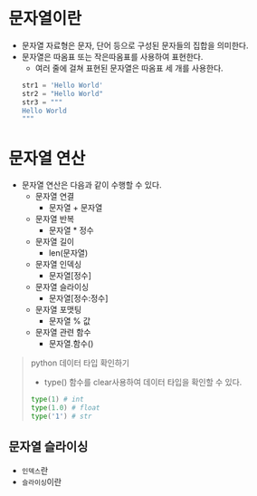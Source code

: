 # 문자열이란
- 문자열 자료형은 문자, 단어 등으로 구성된 문자들의 집합을 의미한다.
- 문자열은 따옴표 또는 작은따옴표를 사용하여 표현한다.
    - 여러 줄에 걸쳐 표현된 문자열은 따옴표 세 개를 사용한다.
    ```python
    str1 = 'Hello World'
    str2 = "Hello World"
    str3 = """
    Hello World
    """
    ```

# 문자열 연산
- 문자열 연산은 다음과 같이 수행할 수 있다.
    - 문자열 연결
        - 문자열 + 문자열
    - 문자열 반복
        - 문자열 * 정수
    - 문자열 길이
        - len(문자열)
    - 문자열 인덱싱
        - 문자열[정수]
    - 문자열 슬라이싱
        - 문자열[정수:정수]
    - 문자열 포맷팅
        - 문자열 % 값
    - 문자열 관련 함수
        - 문자열.함수()

> python 데이터 타입 확인하기 
> - type() 함수를 clear사용하여 데이터 타입을 확인할 수 있다.
> ```python
> type(1) # int
> type(1.0) # float
> type('1') # str
> ```

## 문자열 슬라이싱
- `인덱스`란 
- `슬라이싱`이란
